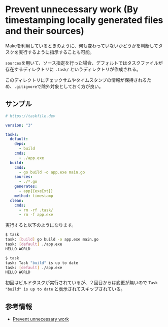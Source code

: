 # Prevent unnecessary work (By timestamping locally generated files and their sources)

Makeを利用しているときのように、何も変わっていないかどうかを判断してタスクを実行するように指示することも可能。

```sources```を用いて、ソース指定を行った場合、デフォルトではタスクファイルが存在するディレクトリに ```.task/``` というディレクトリが作成される。

このディレクトリにチェックサムやタイムスタンプの情報が保持されるため、```.gitignore```で除外対象としておく方が良い。

## サンプル

```yaml
# https://taskfile.dev

version: "3"

tasks:
  default:
    deps:
      - build
    cmds:
      - ./app.exe
  build:
    cmds:
      - go build -o app.exe main.go
    sources:
      - ./*.go
    generates:
      - app{{exeExt}}
    method: timestamp
  clean:
    cmds:
      - rm -rf .task/
      - rm -f app.exe

```

実行すると以下のようになります。

```sh
$ task
task: [build] go build -o app.exe main.go
task: [default] ./app.exe
HELLO WORLD

$ task
task: Task "build" is up to date
task: [default] ./app.exe
HELLO WORLD
```

初回はビルドタスクが実行されているが、２回目からは変更が無いので ```Task "build" is up to date``` と表示されてスキップされている。

## 参考情報

- [Prevent unnecessary work](https://taskfile.dev/usage/#prevent-unnecessary-work)
